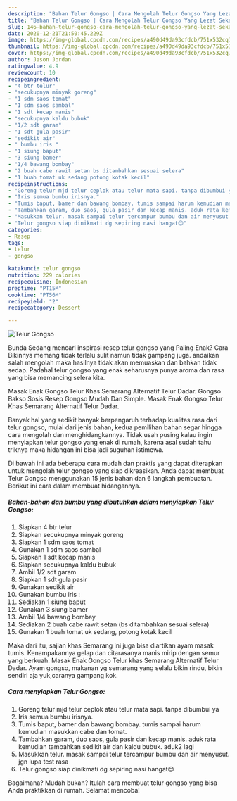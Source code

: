 ```yaml
---
description: "Bahan Telur Gongso | Cara Mengolah Telur Gongso Yang Lezat Sekali"
title: "Bahan Telur Gongso | Cara Mengolah Telur Gongso Yang Lezat Sekali"
slug: 146-bahan-telur-gongso-cara-mengolah-telur-gongso-yang-lezat-sekali
date: 2020-12-21T21:50:45.229Z
image: https://img-global.cpcdn.com/recipes/a490d49da93cfdcb/751x532cq70/telur-gongso-foto-resep-utama.jpg
thumbnail: https://img-global.cpcdn.com/recipes/a490d49da93cfdcb/751x532cq70/telur-gongso-foto-resep-utama.jpg
cover: https://img-global.cpcdn.com/recipes/a490d49da93cfdcb/751x532cq70/telur-gongso-foto-resep-utama.jpg
author: Jason Jordan
ratingvalue: 4.9
reviewcount: 10
recipeingredient:
- "4 btr telur"
- "secukupnya minyak goreng"
- "1 sdm saos tomat"
- "1 sdm saos sambal"
- "1 sdt kecap manis"
- "secukupnya kaldu bubuk"
- "1/2 sdt garam"
- "1 sdt gula pasir"
- "sedikit air"
- " bumbu iris "
- "1 siung baput"
- "3 siung bamer"
- "1/4 bawang bombay"
- "2 buah cabe rawit setan bs ditambahkan sesuai selera"
- "1 buah tomat uk sedang potong kotak kecil"
recipeinstructions:
- "Goreng telur mjd telur ceplok atau telur mata sapi. tanpa dibumbui ya"
- "Iris semua bumbu irisnya."
- "Tumis baput, bamer dan bawang bombay. tumis sampai harum kemudian masukkan cabe dan tomat."
- "Tambahkan garam, duo saos, gula pasir dan kecap manis. aduk rata kemudian tambahkan sedikit air dan kaldu bubuk. aduk2 lagi"
- "Masukkan telur. masak sampai telur tercampur bumbu dan air menyusut. jgn lupa test rasa"
- "Telur gongso siap dinikmati dg sepiring nasi hangat😊"
categories:
- Resep
tags:
- telur
- gongso

katakunci: telur gongso 
nutrition: 229 calories
recipecuisine: Indonesian
preptime: "PT15M"
cooktime: "PT56M"
recipeyield: "2"
recipecategory: Dessert

---
```



![Telur Gongso](https://img-global.cpcdn.com/recipes/a490d49da93cfdcb/751x532cq70/telur-gongso-foto-resep-utama.jpg)

Bunda Sedang mencari inspirasi resep telur gongso yang Paling Enak? Cara Bikinnya memang tidak terlalu sulit namun tidak gampang juga. andaikan salah mengolah maka hasilnya tidak akan memuaskan dan bahkan tidak sedap. Padahal telur gongso yang enak seharusnya punya aroma dan rasa yang bisa memancing selera kita.

Masak Enak Gongso Telur Khas Semarang Alternatif Telur Dadar. Gongso Bakso Sosis Resep Gongso Mudah Dan Simple. Masak Enak Gongso Telur Khas Semarang Alternatif Telur Dadar.

Banyak hal yang sedikit banyak berpengaruh terhadap kualitas rasa dari telur gongso, mulai dari jenis bahan, kedua pemilihan bahan segar hingga cara mengolah dan menghidangkannya. Tidak usah pusing kalau ingin menyiapkan telur gongso yang enak di rumah, karena asal sudah tahu triknya maka hidangan ini bisa jadi suguhan istimewa.


Di bawah ini ada beberapa cara mudah dan praktis yang dapat diterapkan untuk mengolah telur gongso yang siap dikreasikan. Anda dapat membuat Telur Gongso menggunakan 15 jenis bahan dan 6 langkah pembuatan. Berikut ini cara dalam membuat hidangannya.

<!--inarticleads1-->

##### Bahan-bahan dan bumbu yang dibutuhkan dalam menyiapkan Telur Gongso:

1. Siapkan 4 btr telur
1. Siapkan secukupnya minyak goreng
1. Siapkan 1 sdm saos tomat
1. Gunakan 1 sdm saos sambal
1. Siapkan 1 sdt kecap manis
1. Siapkan secukupnya kaldu bubuk
1. Ambil 1/2 sdt garam
1. Siapkan 1 sdt gula pasir
1. Gunakan sedikit air
1. Gunakan  bumbu iris :
1. Sediakan 1 siung baput
1. Gunakan 3 siung bamer
1. Ambil 1/4 bawang bombay
1. Sediakan 2 buah cabe rawit setan (bs ditambahkan sesuai selera)
1. Gunakan 1 buah tomat uk sedang, potong kotak kecil


Maka dari itu, sajian khas Semarang ini juga bisa diartikan ayam masak tumis. Kenampakannya gelap dan citarasanya manis mirip dengan semur yang berkuah. Masak Enak Gongso Telur khas Semarang Alternatif Telur Dadar. Ayam gongso, makanan yg semarang yang selalu bikin rindu, bikin sendiri aja yuk,caranya gampang kok. 

<!--inarticleads2-->

##### Cara menyiapkan Telur Gongso:

1. Goreng telur mjd telur ceplok atau telur mata sapi. tanpa dibumbui ya
1. Iris semua bumbu irisnya.
1. Tumis baput, bamer dan bawang bombay. tumis sampai harum kemudian masukkan cabe dan tomat.
1. Tambahkan garam, duo saos, gula pasir dan kecap manis. aduk rata kemudian tambahkan sedikit air dan kaldu bubuk. aduk2 lagi
1. Masukkan telur. masak sampai telur tercampur bumbu dan air menyusut. jgn lupa test rasa
1. Telur gongso siap dinikmati dg sepiring nasi hangat😊




Bagaimana? Mudah bukan? Itulah cara membuat telur gongso yang bisa Anda praktikkan di rumah. Selamat mencoba!
